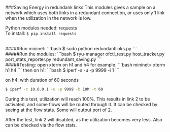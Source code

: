 ###Saving Energy in redundank links
This modules gives a sample on a network which uses both links in a redundant connection, or uses only 1 link when the utilization in the network is low.

Python modules needed: requests
<br>
To install: ```$ pip install requests ```

<br>
#####Run mininet:
```bash
$ sudo python redundantlinks.py
```

<br>
#####Run the modules:
```bash
$ ryu-manager ofctl_rest.py host_tracker.py port_stats_reporter.py redundant_saving.py  
```

<br>
#####Testing:
open xterm on h1 and h4 for example.
```bash
mininet> xterm h1 h4
```
then on h1:
```bash
$ iperf -s -u -p 9999 -i 1
```

on h4: with duration of 60 seconds
```bash
$ iperf -c 10.0.0.1 -u -p 9999 -b 10M -t 60 
```

During this test, utilization will reach 100%. This results in link 2 to be activated, and some flows will be routed through it. It can be checked by seeing at the flow stats. Some will output port of 2.

After the test, link 2 will disabled, as the utilization becomes very less. Also can be checked via the flow stats.
